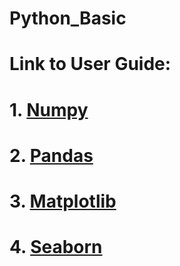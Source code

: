 # Python_Basic

# Link to User Guide:
# 1. [Numpy](https://numpy.org/devdocs/user/index.html#user) 
# 2. [Pandas](https://pandas.pydata.org/docs/user_guide/index.html) 
# 3. [Matplotlib](https://matplotlib.org/stable/users/index.html)
# 4. [Seaborn](https://seaborn.pydata.org/tutorial.html)

